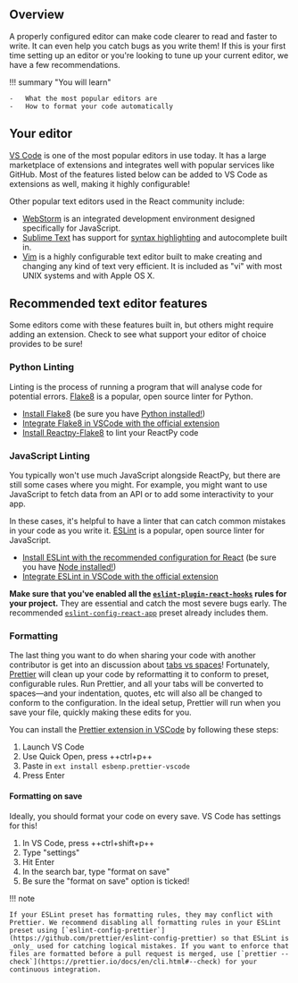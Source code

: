 ## Overview

<p class="intro" markdown>

A properly configured editor can make code clearer to read and faster to write. It can even help you catch bugs as you write them! If this is your first time setting up an editor or you're looking to tune up your current editor, we have a few recommendations.

</p>

!!! summary "You will learn"

    -   What the most popular editors are
    -   How to format your code automatically

## Your editor

[VS Code](https://code.visualstudio.com/) is one of the most popular editors in use today. It has a large marketplace of extensions and integrates well with popular services like GitHub. Most of the features listed below can be added to VS Code as extensions as well, making it highly configurable!

Other popular text editors used in the React community include:

-   [WebStorm](https://www.jetbrains.com/webstorm/) is an integrated development environment designed specifically for JavaScript.
-   [Sublime Text](https://www.sublimetext.com/) has support for [syntax highlighting](https://stackoverflow.com/a/70960574/458193) and autocomplete built in.
-   [Vim](https://www.vim.org/) is a highly configurable text editor built to make creating and changing any kind of text very efficient. It is included as "vi" with most UNIX systems and with Apple OS X.

## Recommended text editor features

Some editors come with these features built in, but others might require adding an extension. Check to see what support your editor of choice provides to be sure!

### Python Linting

Linting is the process of running a program that will analyse code for potential errors. [Flake8](https://flake8.pycqa.org/en/latest/) is a popular, open source linter for Python.

-   [Install Flake8](https://flake8.pycqa.org/en/latest/#installation) (be sure you have [Python installed!](https://www.python.org/downloads/))
-   [Integrate Flake8 in VSCode with the official extension](https://marketplace.visualstudio.com/items?itemName=ms-python.flake8)
-   [Install Reactpy-Flake8](https://pypi.org/project/reactpy-flake8/) to lint your ReactPy code

### JavaScript Linting

You typically won't use much JavaScript alongside ReactPy, but there are still some cases where you might. For example, you might want to use JavaScript to fetch data from an API or to add some interactivity to your app.

In these cases, it's helpful to have a linter that can catch common mistakes in your code as you write it. [ESLint](https://eslint.org/) is a popular, open source linter for JavaScript.

-   [Install ESLint with the recommended configuration for React](https://www.npmjs.com/package/eslint-config-react-app) (be sure you have [Node installed!](https://nodejs.org/en/download/current/))
-   [Integrate ESLint in VSCode with the official extension](https://marketplace.visualstudio.com/items?itemName=dbaeumer.vscode-eslint)

**Make sure that you've enabled all the [`eslint-plugin-react-hooks`](https://www.npmjs.com/package/eslint-plugin-react-hooks) rules for your project.** They are essential and catch the most severe bugs early. The recommended [`eslint-config-react-app`](https://www.npmjs.com/package/eslint-config-react-app) preset already includes them.

### Formatting

The last thing you want to do when sharing your code with another contributor is get into an discussion about [tabs vs spaces](https://www.google.com/search?q=tabs+vs+spaces)! Fortunately, [Prettier](https://prettier.io/) will clean up your code by reformatting it to conform to preset, configurable rules. Run Prettier, and all your tabs will be converted to spaces—and your indentation, quotes, etc will also all be changed to conform to the configuration. In the ideal setup, Prettier will run when you save your file, quickly making these edits for you.

You can install the [Prettier extension in VSCode](https://marketplace.visualstudio.com/items?itemName=esbenp.prettier-vscode) by following these steps:

1. Launch VS Code
2. Use Quick Open, press ++ctrl+p++
3. Paste in `ext install esbenp.prettier-vscode`
4. Press Enter

#### Formatting on save

Ideally, you should format your code on every save. VS Code has settings for this!

1. In VS Code, press ++ctrl+shift+p++
2. Type "settings"
3. Hit Enter
4. In the search bar, type "format on save"
5. Be sure the "format on save" option is ticked!

!!! note

    If your ESLint preset has formatting rules, they may conflict with Prettier. We recommend disabling all formatting rules in your ESLint preset using [`eslint-config-prettier`](https://github.com/prettier/eslint-config-prettier) so that ESLint is _only_ used for catching logical mistakes. If you want to enforce that files are formatted before a pull request is merged, use [`prettier --check`](https://prettier.io/docs/en/cli.html#--check) for your continuous integration.
